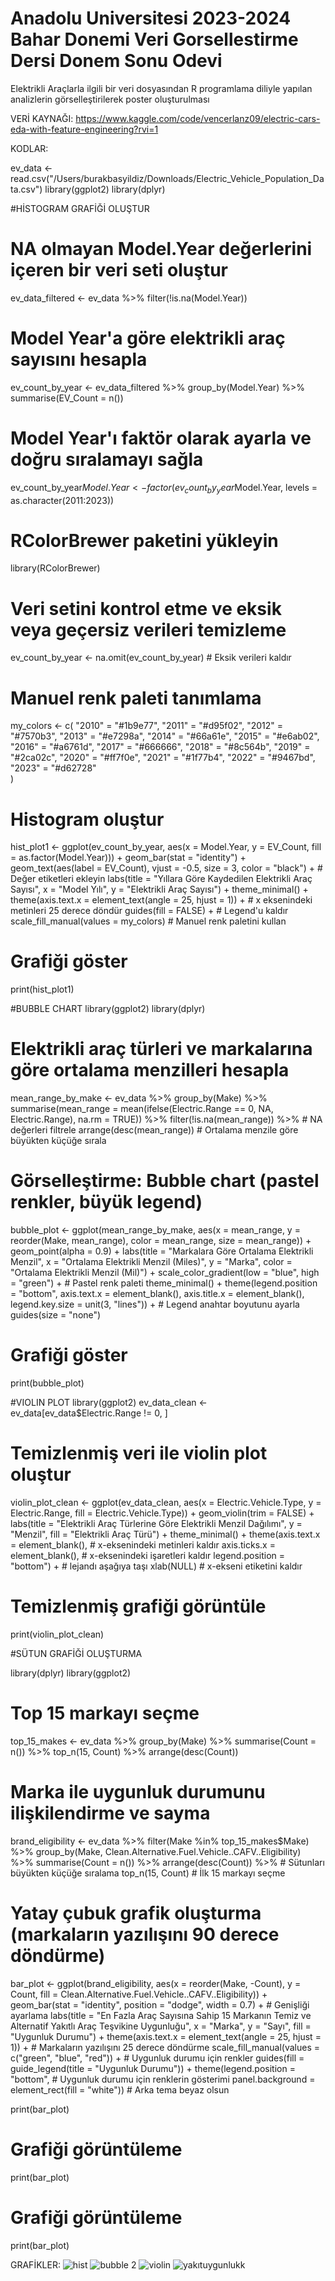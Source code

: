 # Anadolu Universitesi 2023-2024 Bahar Donemi Veri Gorsellestirme Dersi Donem Sonu Odevi
Elektrikli Araçlarla ilgili bir veri dosyasından R programlama diliyle yapılan analizlerin görselleştirilerek poster oluşturulması


VERİ KAYNAĞI:
https://www.kaggle.com/code/vencerlanz09/electric-cars-eda-with-feature-engineering?rvi=1

KODLAR:

ev_data <- read.csv("/Users/burakbasyildiz/Downloads/Electric_Vehicle_Population_Data.csv")
library(ggplot2)
library(dplyr)

#HİSTOGRAM GRAFİĞİ OLUŞTUR

# NA olmayan Model.Year değerlerini içeren bir veri seti oluştur
ev_data_filtered <- ev_data %>%
  filter(!is.na(Model.Year))

# Model Year'a göre elektrikli araç sayısını hesapla
ev_count_by_year <- ev_data_filtered %>%
  group_by(Model.Year) %>%
  summarise(EV_Count = n())

# Model Year'ı faktör olarak ayarla ve doğru sıralamayı sağla
ev_count_by_year$Model.Year <- factor(ev_count_by_year$Model.Year, levels = as.character(2011:2023))

# RColorBrewer paketini yükleyin
library(RColorBrewer)
# Veri setini kontrol etme ve eksik veya geçersiz verileri temizleme
ev_count_by_year <- na.omit(ev_count_by_year)  # Eksik verileri kaldır

# Manuel renk paleti tanımlama
my_colors <- c(
  "2010" = "#1b9e77",
  "2011" = "#d95f02",
  "2012" = "#7570b3",
  "2013" = "#e7298a",
  "2014" = "#66a61e",
  "2015" = "#e6ab02",
  "2016" = "#a6761d",
  "2017" = "#666666",
  "2018" = "#8c564b",
  "2019" = "#2ca02c",
  "2020" = "#ff7f0e",
  "2021" = "#1f77b4",
  "2022" = "#9467bd",
  "2023" = "#d62728"  
)

# Histogram oluştur
hist_plot1 <- ggplot(ev_count_by_year, aes(x = Model.Year, y = EV_Count, fill = as.factor(Model.Year))) +
  geom_bar(stat = "identity") +
  geom_text(aes(label = EV_Count), vjust = -0.5, size = 3, color = "black") +  # Değer etiketleri ekleyin
  labs(title = "Yıllara Göre Kaydedilen Elektrikli Araç Sayısı",
       x = "Model Yılı",
       y = "Elektrikli Araç Sayısı") +
  theme_minimal() +
  theme(axis.text.x = element_text(angle = 25, hjust = 1)) +  # x eksenindeki metinleri 25 derece döndür
  guides(fill = FALSE) +  # Legend'u kaldır
  scale_fill_manual(values = my_colors)  # Manuel renk paletini kullan

# Grafiği göster
print(hist_plot1)




#BUBBLE CHART
library(ggplot2)
library(dplyr)

# Elektrikli araç türleri ve markalarına göre ortalama menzilleri hesapla
mean_range_by_make <- ev_data %>%
  group_by(Make) %>%
  summarise(mean_range = mean(ifelse(Electric.Range == 0, NA, Electric.Range), na.rm = TRUE)) %>%
  filter(!is.na(mean_range)) %>%  # NA değerleri filtrele
  arrange(desc(mean_range))  # Ortalama menzile göre büyükten küçüğe sırala

# Görselleştirme: Bubble chart (pastel renkler, büyük legend)
bubble_plot <- ggplot(mean_range_by_make, aes(x = mean_range, y = reorder(Make, mean_range), color = mean_range, size = mean_range)) +
  geom_point(alpha = 0.9) +
  labs(title = "Markalara Göre Ortalama Elektrikli Menzil",
       x = "Ortalama Elektrikli Menzil (Miles)",
       y = "Marka",
       color = "Ortalama Elektrikli Menzil (Mil)") +
  scale_color_gradient(low = "blue", high = "green") +  # Pastel renk paleti
  theme_minimal() +
  theme(legend.position = "bottom",
        axis.text.x = element_blank(),
        axis.title.x = element_blank(),
        legend.key.size = unit(3, "lines")) +  # Legend anahtar boyutunu ayarla
  guides(size = "none")

# Grafiği göster
print(bubble_plot)



#VIOLIN PLOT
library(ggplot2)
ev_data_clean <- ev_data[ev_data$Electric.Range != 0, ]

# Temizlenmiş veri ile violin plot oluştur
violin_plot_clean <- ggplot(ev_data_clean, aes(x = Electric.Vehicle.Type, y = Electric.Range, fill = Electric.Vehicle.Type)) +
  geom_violin(trim = FALSE) +
  labs(title = "Elektrikli Araç Türlerine Göre Elektrikli Menzil Dağılımı",
       y = "Menzil",
       fill = "Elektrikli Araç Türü") +
  theme_minimal() +
  theme(axis.text.x = element_blank(), # x-eksenindeki metinleri kaldır
        axis.ticks.x = element_blank(), # x-eksenindeki işaretleri kaldır
        legend.position = "bottom") + # lejandı aşağıya taşı
  xlab(NULL) # x-ekseni etiketini kaldır

# Temizlenmiş grafiği görüntüle
print(violin_plot_clean)



#SÜTUN GRAFİĞİ OLUŞTURMA


library(dplyr)
library(ggplot2)

# Top 15 markayı seçme
top_15_makes <- ev_data %>%
  group_by(Make) %>%
  summarise(Count = n()) %>%
  top_n(15, Count) %>%
  arrange(desc(Count))

# Marka ile uygunluk durumunu ilişkilendirme ve sayma
brand_eligibility <- ev_data %>%
  filter(Make %in% top_15_makes$Make) %>%
  group_by(Make, Clean.Alternative.Fuel.Vehicle..CAFV..Eligibility) %>%
  summarise(Count = n()) %>%
  arrange(desc(Count)) %>%  # Sütunları büyükten küçüğe sıralama
  top_n(15, Count)  # İlk 15 markayı seçme

# Yatay çubuk grafik oluşturma (markaların yazılışını 90 derece döndürme)
bar_plot <- ggplot(brand_eligibility, aes(x = reorder(Make, -Count), y = Count, fill = Clean.Alternative.Fuel.Vehicle..CAFV..Eligibility)) +
  geom_bar(stat = "identity", position = "dodge", width = 0.7) +  # Genişliği ayarlama
  labs(title = "En Fazla Araç Sayısına Sahip 15 Markanın Temiz ve Alternatif Yakıtlı Araç Teşvikine Uygunluğu",
       x = "Marka",
       y = "Sayı",
       fill = "Uygunluk Durumu") +
  theme(axis.text.x = element_text(angle = 25, hjust = 1)) +  # Markaların yazılışını 25 derece döndürme
  scale_fill_manual(values = c("green", "blue", "red")) +  # Uygunluk durumu için renkler
  guides(fill = guide_legend(title = "Uygunluk Durumu")) +
  theme(legend.position = "bottom", # Uygunluk durumu için renklerin gösterimi
        panel.background = element_rect(fill = "white")) # Arka tema beyaz olsun

print(bar_plot)


# Grafiği görüntüleme
print(bar_plot)


# Grafiği görüntüleme
print(bar_plot)

GRAFİKLER:
![hist](https://github.com/BurakBasyildiz/Veri_Gorsellestirme_Donem_Sonu_Odevi/assets/161215094/ef179ce1-dadf-46b5-a758-e5d2b1bf657b)
![bubble 2](https://github.com/BurakBasyildiz/Veri_Gorsellestirme_Donem_Sonu_Odevi/assets/161215094/45d61fd5-0da9-4019-be61-6ed60f1378fe)
![violin](https://github.com/BurakBasyildiz/Veri_Gorsellestirme_Donem_Sonu_Odevi/assets/161215094/100927ae-eaea-454a-b72e-35aa75dacd5f)
![yakıtuygunlukk](https://github.com/BurakBasyildiz/Veri_Gorsellestirme_Donem_Sonu_Odevi/assets/161215094/4a832649-99f9-4b98-a629-7204a356f6d2)
